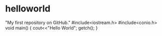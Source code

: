 # helloworld
"My first repository on GitHub."
#include<iostream.h>
#include<conio.h>
void main()
{
cout<<"Hello World";
getch();
}
